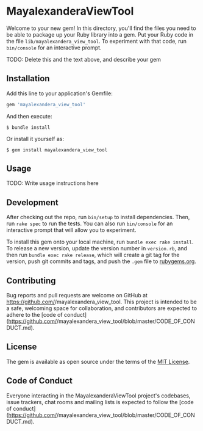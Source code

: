 # MayalexanderaViewTool

Welcome to your new gem! In this directory, you'll find the files you need to be able to package up your Ruby library into a gem. Put your Ruby code in the file `lib/mayalexandera_view_tool`. To experiment with that code, run `bin/console` for an interactive prompt.

TODO: Delete this and the text above, and describe your gem

## Installation

Add this line to your application's Gemfile:

```ruby
gem 'mayalexandera_view_tool'
```

And then execute:

    $ bundle install

Or install it yourself as:

    $ gem install mayalexandera_view_tool

## Usage

TODO: Write usage instructions here

## Development

After checking out the repo, run `bin/setup` to install dependencies. Then, run `rake spec` to run the tests. You can also run `bin/console` for an interactive prompt that will allow you to experiment.

To install this gem onto your local machine, run `bundle exec rake install`. To release a new version, update the version number in `version.rb`, and then run `bundle exec rake release`, which will create a git tag for the version, push git commits and tags, and push the `.gem` file to [rubygems.org](https://rubygems.org).

## Contributing

Bug reports and pull requests are welcome on GitHub at https://github.com/<github username>/mayalexandera_view_tool. This project is intended to be a safe, welcoming space for collaboration, and contributors are expected to adhere to the [code of conduct](https://github.com/<github username>/mayalexandera_view_tool/blob/master/CODE_OF_CONDUCT.md).


## License

The gem is available as open source under the terms of the [MIT License](https://opensource.org/licenses/MIT).

## Code of Conduct

Everyone interacting in the MayalexanderaViewTool project's codebases, issue trackers, chat rooms and mailing lists is expected to follow the [code of conduct](https://github.com/<github username>/mayalexandera_view_tool/blob/master/CODE_OF_CONDUCT.md).
